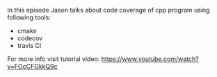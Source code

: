 In this episode Jason talks about code coverage of cpp program using following tools:
* cmake
* codecov
* travis CI


For more info visit tutorial video:
https://www.youtube.com/watch?v=FOcCFGkkQ9c
